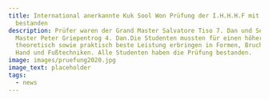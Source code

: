 ```yaml
---
title: International anerkannte Kuk Sool Won Prüfung der I.H.H.H.F mit Bravour
  bestanden
description: Prüfer waren der Grand Master Salvatore Tiso 7. Dan und Senior
  Master Peter Griepentrog 4. Dan.Die Studenten mussten für einen höheren Kup
  theoretisch sowie praktisch beste Leistung erbringen in Formen, Bruchttest,
  Hand und Fußtechniken. Alle Studenten haben die Prüfung bestanden.
image: images/pruefung2020.jpg
image_text: placeholder
tags:
  - news
---
```

